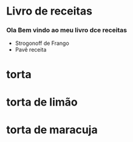 # Livro de receitas

### Ola Bem vindo ao meu livro dce receitas

- Strogonoff de Frango
- Pavê receita
# torta
# torta de limão
# torta de maracuja
